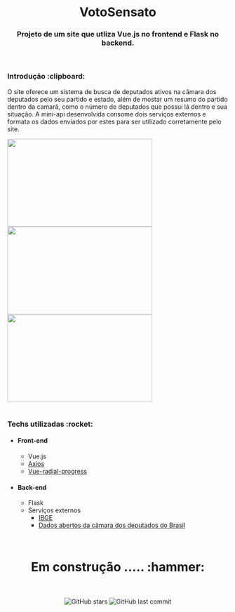 <h1 align="center">VotoSensato</h1>
<p><h3 align="center">Projeto de um site que utliza Vue.js no frontend e Flask no backend.</h3></p>
<br>
<h3>Introdução :clipboard:</h3>
  <p> O site oferece um sistema de busca de deputados ativos na câmara dos deputados pelo seu partido e estado, além de mostar um resumo do partido dentro da camarâ, como o número de deputados que possui lá dentro e sua situação. A mini-api desenvolvida consome dois serviços externos e formata os dados enviados por estes  para ser utilizado corretamente pelo site.</p>
<div>
  <img src="https://user-images.githubusercontent.com/37722587/86157685-26855600-bade-11ea-8abd-8cc5f0bbf880.png" width="330" height="200" >
  <img src="https://user-images.githubusercontent.com/37722587/86157773-3f8e0700-bade-11ea-8919-c95f1bf1977b.png" width="330" height="200">
  <img src="https://user-images.githubusercontent.com/37722587/86157840-516faa00-bade-11ea-90c6-1c14cafb4c67.png" width="330" height="200">
</div>
 <br>
 <h3>Techs utilizadas :rocket:</h3>
  <ul>
    <li>
      <h4>Front-end</h4>
      <ul>
        <li>Vue.js</li>
        <li><a href="https://github.com/axios/axios">Axios<a></li>
        <li><a href="https://github.com/wyzantinc/vue-radial-progress">Vue-radial-progress</a></li>
      </ul>
   </li>
   <li>
      <h4>Back-end</h4>
      <ul>
        <li>Flask</li>
        <li>
          Serviços externos
          <ul>
            <li><a href="https://servicodados.ibge.gov.br/api/docs/localidades?versao=1">IBGE</a></li>
            <li><a href="https://dadosabertos.camara.leg.br/swagger/api.html">Dados abertos da cãmara dos deputados do Brasil</a></li>
          </ul>
        </li>
     </ul>   
   </li>  
  </ul>
 <br>
 
 
 
<h1 align="center"> Em construção ..... :hammer:</h1>
<br>
<br>
<div align="center">
  <img alt="GitHub stars" src="https://img.shields.io/github/stars/arthur-andraade/VotoSensato?style=social">
  <img alt="GitHub last commit" src="https://img.shields.io/github/last-commit/arthur-andraade/VotoSensato">
</div>
